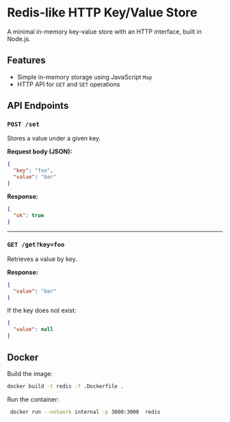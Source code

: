 # Redis-like HTTP Key/Value Store

A minimal in-memory key-value store with an HTTP interface, built in Node.js.

## Features

- Simple in-memory storage using JavaScript `Map`
- HTTP API for `GET` and `SET` operations

## API Endpoints

### `POST /set`

Stores a value under a given key.

**Request body (JSON):**

```json
{
  "key": "foo",
  "value": "bar"
}
```

**Response:**

```json
{
  "ok": true
}
```

---

### `GET /get?key=foo`

Retrieves a value by key.

**Response:**

```json
{
  "value": "bar"
}
```

If the key does not exist:

```json
{
  "value": null
}
```

## Docker

Build the image:

```bash
docker build -t redis -f .Dockerfile .
```

Run the container:

```bash
 docker run --network internal -p 3000:3000  redis
```